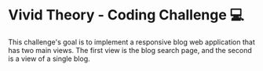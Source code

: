 # Vivid Theory - Coding Challenge 💻

This challenge's goal is to implement a responsive blog web application that has two main views. The first view is the blog search page, and the second is a view of a single blog.